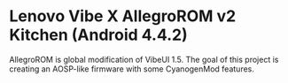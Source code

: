 Lenovo Vibe X AllegroROM v2 Kitchen (Android 4.4.2)
=======================================================

AllegroROM is global modification of VibeUI 1.5. The goal of this project is creating an AOSP-like firmware with some CyanogenMod features.